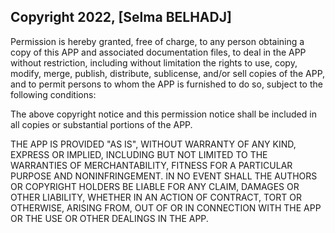 ## Copyright 2022, [Selma BELHADJ]



Permission is hereby granted, free of charge, to any person obtaining a copy of this APP and associated documentation files, to deal in the APP without restriction, including without limitation the rights to use, copy, modify, merge, publish, distribute, sublicense, and/or sell copies of the APP, and to permit persons to whom the APP is furnished to do so, subject to the following conditions:

The above copyright notice and this permission notice shall be included in all copies or substantial portions of the APP.

THE APP IS PROVIDED "AS IS", WITHOUT WARRANTY OF ANY KIND, EXPRESS OR IMPLIED, INCLUDING BUT NOT LIMITED TO THE WARRANTIES OF MERCHANTABILITY, FITNESS FOR A PARTICULAR PURPOSE AND NONINFRINGEMENT. IN NO EVENT SHALL THE AUTHORS OR COPYRIGHT HOLDERS BE LIABLE FOR ANY CLAIM, DAMAGES OR OTHER LIABILITY, WHETHER IN AN ACTION OF CONTRACT, TORT OR OTHERWISE, ARISING FROM, OUT OF OR IN CONNECTION WITH THE APP OR THE USE OR OTHER DEALINGS IN THE APP.
